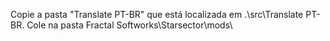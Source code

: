 Copie a pasta "Translate PT-BR" que está localizada em .\src\Translate PT-BR.
Cole na pasta Fractal Softworks\Starsector\mods\

